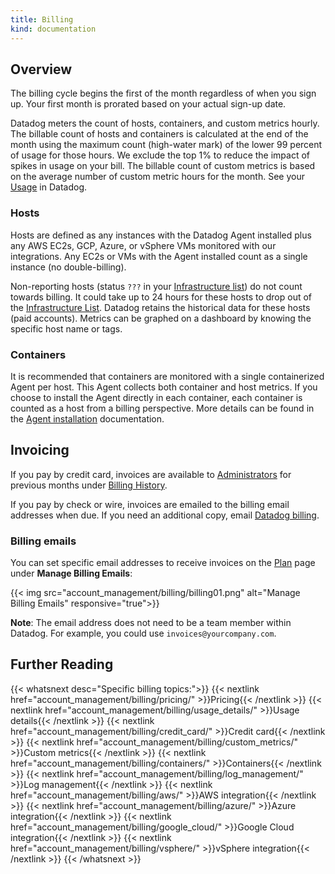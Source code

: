 ```yaml
---
title: Billing
kind: documentation
---
```


## Overview

The billing cycle begins the first of the month regardless of when you sign up. Your first month is prorated based on your actual sign-up date.

Datadog meters the count of hosts, containers, and custom metrics hourly. The billable count of hosts and containers is calculated at the end of the month using the maximum count (high-water mark) of the lower 99 percent of usage for those hours. We exclude the top 1% to reduce the impact of spikes in usage on your bill. The billable count of custom metrics is based on the average number of custom metric hours for the month. See your [Usage][1] in Datadog.

### Hosts

Hosts are defined as any instances with the Datadog Agent installed plus any AWS EC2s, GCP, Azure, or vSphere VMs monitored with our integrations. Any EC2s or VMs with the Agent installed count as a single instance (no double-billing).

Non-reporting hosts (status `???` in your [Infrastructure list][2]) do not count towards billing. It could take up to 24 hours for these hosts to drop out of the [Infrastructure List][2]. Datadog retains the historical data for these hosts (paid accounts). Metrics can be graphed on a dashboard by knowing the specific host name or tags.

### Containers

It is recommended that containers are monitored with a single containerized Agent per host. This Agent collects both container and host metrics. If you choose to install the Agent directly in each container, each container is counted as a host from a billing perspective.  More details can be found in the [Agent installation][3] documentation.

## Invoicing

If you pay by credit card, invoices are available to [Administrators][4] for previous months under [Billing History][5].

If you pay by check or wire, invoices are emailed to the billing email addresses when due. If you need an additional copy, email [Datadog billing][6].

### Billing emails

You can set specific email addresses to receive invoices on the [Plan][7] page under **Manage Billing Emails**:

{{< img src="account_management/billing/billing01.png" alt="Manage Billing Emails" responsive="true">}}

**Note**: The email address does not need to be a team member within Datadog. For example, you could use `invoices@yourcompany.com`.

## Further Reading
  
{{< whatsnext desc="Specific billing topics:">}}
    {{< nextlink href="account_management/billing/pricing/" >}}Pricing{{< /nextlink >}}
    {{< nextlink href="account_management/billing/usage_details/" >}}Usage details{{< /nextlink >}}
    {{< nextlink href="account_management/billing/credit_card/" >}}Credit card{{< /nextlink >}}
    {{< nextlink href="account_management/billing/custom_metrics/" >}}Custom metrics{{< /nextlink >}}
    {{< nextlink href="account_management/billing/containers/" >}}Containers{{< /nextlink >}}
    {{< nextlink href="account_management/billing/log_management/" >}}Log management{{< /nextlink >}}
    {{< nextlink href="account_management/billing/aws/" >}}AWS integration{{< /nextlink >}}
    {{< nextlink href="account_management/billing/azure/" >}}Azure integration{{< /nextlink >}}
    {{< nextlink href="account_management/billing/google_cloud/" >}}Google Cloud integration{{< /nextlink >}}
    {{< nextlink href="account_management/billing/vsphere/" >}}vSphere integration{{< /nextlink >}}
{{< /whatsnext >}}

[1]: https://app.datadoghq.com/account/usage/hourly
[2]: /graphing/infrastructure
[3]: /agent
[4]: /account_management/team/#datadog-user-roles
[5]: https://app.datadoghq.com/account/billing_history
[6]: mailto:billing@datadoghq.com
[7]: https://app.datadoghq.com/account/billing
